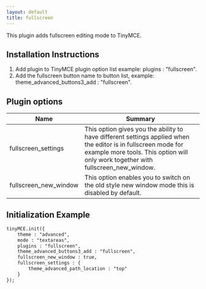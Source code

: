 ```yaml
---
layout: default
title: fullscreen
---
```


This plugin adds fullscreen editing mode to TinyMCE.

## Installation Instructions

1.  Add plugin to TinyMCE plugin option list example: plugins : "fullscreen".
2.  Add the fullscreen button name to button list, example: theme_advanced_buttons3_add : "fullscreen".

## Plugin options

| Name | Summary |
| --- | --- |
| fullscreen_settings | This option gives you the ability to have different settings applied when the editor is in fullscreen mode for example more tools. This option will only work together with fullscreen_new_window. |
| fullscreen_new_window | This option enables you to switch on the old style new window mode this is disabled by default. |

## Initialization Example

```html
tinyMCE.init({
	theme : "advanced",
	mode : "textareas",
	plugins : "fullscreen",
	theme_advanced_buttons3_add : "fullscreen",
	fullscreen_new_window : true,
	fullscreen_settings : {
		theme_advanced_path_location : "top"
	}
});

```